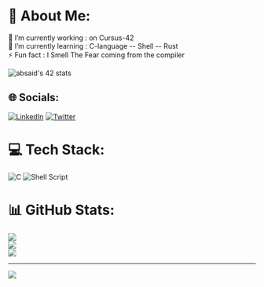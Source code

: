 # 💫 About Me:
🔭 I’m currently working : on Cursus-42<br>🌱 I’m currently learning : C-language -- Shell -- Rust<br>⚡ Fun fact : I Smell The Fear coming from the compiler

![absaid's 42 stats](https://badge.mediaplus.ma/colorfulwaves/absaid)
## 🌐 Socials:
[![LinkedIn](https://img.shields.io/badge/LinkedIn-%230077B5.svg?logo=linkedin&logoColor=white)](https://www.linkedin.com/in/abderrahim-said-3a637a242/) [![Twitter](https://img.shields.io/badge/Twitter-%231DA1F2.svg?logo=Twitter&logoColor=white)](https://twitter.com/pho8os) 

# 💻 Tech Stack:
![C](https://img.shields.io/badge/c-%2300599C.svg?style=for-the-badge&logo=c&logoColor=white) ![Shell Script](https://img.shields.io/badge/shell_script-%23121011.svg?style=for-the-badge&logo=gnu-bash&logoColor=white)
# 📊 GitHub Stats:
![](https://github-readme-stats.vercel.app/api?username=pho8os&theme=synthwave&hide_border=false&include_all_commits=false&count_private=false)<br/>
![](https://github-readme-streak-stats.herokuapp.com/?user=pho8os&theme=synthwave&hide_border=false)<br/>
![](https://github-readme-stats.vercel.app/api/top-langs/?username=pho8os&theme=synthwave&hide_border=false&include_all_commits=false&count_private=false&layout=compact)

---
[![](https://visitcount.itsvg.in/api?id=pho8os&icon=0&color=11)](https://visitcount.itsvg.in)

